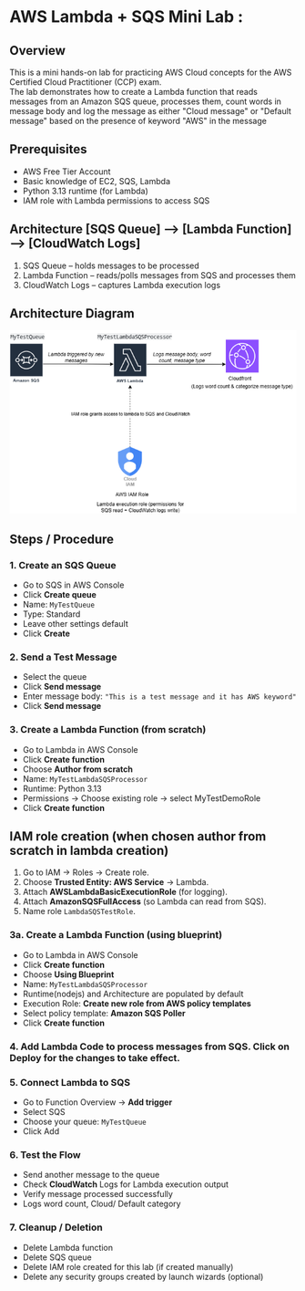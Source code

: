 # AWS Lambda + SQS Mini Lab : 

## Overview
This is a mini hands-on lab for practicing AWS Cloud concepts for the AWS Certified Cloud Practitioner (CCP) exam.  
The lab demonstrates how to create a Lambda function that reads messages from an Amazon SQS queue, processes them, 
count words in message body and log the message as either "Cloud message" or "Default message" based on the 
presence of keyword "AWS" in the message

## Prerequisites
- AWS Free Tier Account
- Basic knowledge of EC2, SQS, Lambda
- Python 3.13 runtime (for Lambda)
- IAM role with Lambda permissions to access SQS

## Architecture [SQS Queue] --> [Lambda Function] --> [CloudWatch Logs]
1. SQS Queue – holds messages to be processed
2. Lambda Function – reads/polls messages from SQS and processes them
3. CloudWatch Logs – captures Lambda execution logs

## Architecture Diagram
![Lambda-SQS Architecture Diagram](./Lamda-SQS-architecture-diagram.png)

## Steps / Procedure

### 1. Create an SQS Queue
- Go to SQS in AWS Console
- Click **Create queue**
- Name: `MyTestQueue`
- Type: Standard
- Leave other settings default
- Click **Create**
  
### 2. Send a Test Message
- Select the queue
- Click **Send message**
- Enter message body: `"This is a test message and it has AWS keyword"`
- Click **Send message**

### 3. Create a Lambda Function (from scratch)
- Go to Lambda in AWS Console
- Click **Create function**
- Choose **Author from scratch**
- Name: `MyTestLambdaSQSProcessor`
- Runtime: Python 3.13
- Permissions → Choose existing role → select MyTestDemoRole
- Click **Create function**

## IAM role creation (when chosen author from scratch in lambda creation)
1. Go to IAM → Roles → Create role.
2. Choose **Trusted Entity: AWS Service** → Lambda.
3. Attach **AWSLambdaBasicExecutionRole** (for logging).
4. Attach **AmazonSQSFullAccess** (so Lambda can read from SQS).
5. Name role `LambdaSQSTestRole`.

### 3a. Create a Lambda Function (using blueprint)
- Go to Lambda in AWS Console
- Click **Create function**
- Choose **Using Blueprint**
- Name: `MyTestLambdaSQSProcessor`
- Runtime(nodejs) and Architecture are populated by default
- Execution Role: **Create new role from AWS policy templates**
- Select policy template: **Amazon SQS Poller**
- Click **Create function**

### 4. Add Lambda Code to process messages from SQS. Click on Deploy for the changes to take effect.

### 5. Connect Lambda to SQS
- Go to Function Overview → **Add trigger**
- Select SQS
- Choose your queue: `MyTestQueue`
- Click Add

 ### 6. Test the Flow
- Send another message to the queue
- Check **CloudWatch** Logs for Lambda execution output
- Verify message processed successfully
- Logs word count, Cloud/ Default category

### 7. Cleanup / Deletion
- Delete Lambda function
- Delete SQS queue
- Delete IAM role created for this lab (if created manually)
- Delete any security groups created by launch wizards (optional)

